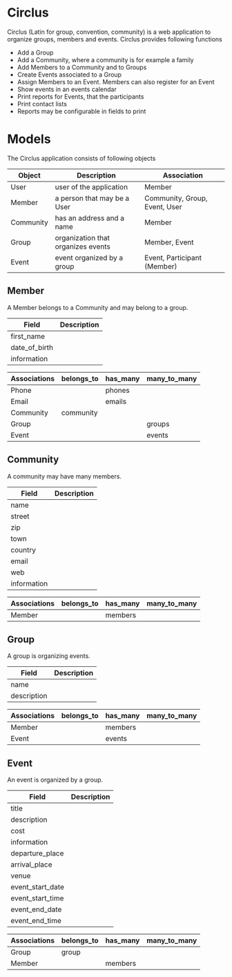 # Circlus
Circlus (Latin for group, convention, community) is a web application to 
organize groups, members and events. Circlus provides following functions

* Add a Group
* Add a Community, where a community is for example a family
* Add Members to a Community and to Groups
* Create Events associated to a Group
* Assign Members to an Event. Members can also register for an Event
* Show events in an events calendar
* Print reports for Events, that the participants
* Print contact lists
* Reports may be configurable in fields to print

# Models
The Circlus application consists of following objects

Object    | Description                        | Association
--------- | ---------------------------------- | ------------------------------
User      | user of the application            | Member
Member    | a person that may be a User        | Community, Group, Event, User
Community | has an address and a name          | Member
Group     | organization that organizes events | Member, Event
Event     | event organized by a group         | Event, Participant (Member)

## Member
A Member belongs to a Community and may belong to a group.

Field           | Description
--------------- | --------------
first\_name     | 
date\_of\_birth |
information     |

Associations | belongs\_to | has\_many | many\_to\_many
------------ | ----------- | --------- | --------------
Phone        |             | phones    |
Email        |             | emails    |
Community    | community   |           |
Group        |             |           | groups 
Event        |             |           | events

## Community
A community may have many members.

Field       | Description
----------- | -----------
name        |
street      |
zip         |
town        |
country     |
email       |
web         |
information |

Associations | belongs\_to | has\_many | many\_to\_many
------------ | ----------- | --------- | --------------
Member       |             | members   |

## Group
A group is organizing events.

Field       | Description
----------- | -----------
name        |
description |

Associations | belongs\_to | has\_many | many\_to\_many
------------ | ----------- | --------- | --------------
Member       |             | members   |
Event        |             | events    |

## Event
An event is organized by a group.

Field              | Description
------------------ | -----------
title              |
description        |
cost               |
information        |
departure\_place   |
arrival\_place     |
venue              |
event\_start\_date |
event\_start\_time |
event\_end\_date   |
event\_end\_time   |

Associations | belongs\_to | has\_many | many\_to\_many
------------ | ----------- | --------- | --------------
Group        | group       |           |
Member       |             | members   |

